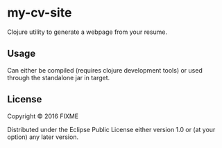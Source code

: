 # my-cv-site

Clojure utility to generate a webpage from your resume.

## Usage

Can either be compiled (requires clojure development tools) or used through the standalone jar in target.

## License

Copyright © 2016 FIXME

Distributed under the Eclipse Public License either version 1.0 or (at
your option) any later version.
